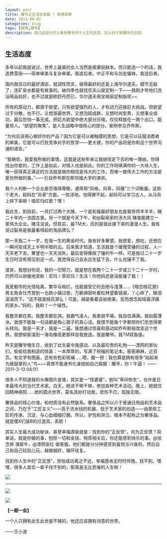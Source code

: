 ```yaml
---
layout: post
title: 雕爷之生活态度篇 | 微博观察
date: 2014-08-02
categories: blog
tags: [微博,雕爷]
description: 透过这部分可以看到雕爷对于人生的态度，加上些才是雕爷的全部。
---
```



## 生活态度

多年以前我就说过，世界上最美的女人当然是奥黛丽赫本。但只能选一个的话，我选费雯丽——简单审美与复杂审美，我选后者。中正平和与剑走偏锋，我选后者。 

国内我住过的最好酒店，就调性而言，做得最好的还是上海华尔道夫。细节无敌了，连矿泉水都是有故事的。破四季也就找农夫山泉定制一下——我刚才夸他们洗浴用品较好，也不过就是欧舒丹而已，华尔道夫用宝格丽定制版呢~~ 

所有的原动力，都源于欲望。只有欲望强烈的人，才有动力迎接巨大挑战。但欲望过于分散，也不行。又想游遍世界，又想泡妞成群，又想时尚型男，又想事业成功，最后恐怕一事无成。把巨大欲望中绝大部分压缩，仅仅释放在一两个出口，能量惊人。“欲望的聚焦”，是人生战略中很核心的部分。案例参见乔布斯。

“为何应该用心做好你的产品？因为它是可以被触摸的思想，它是可以征服消费者的审美，它是可以打败竞争对手的哲学——更关键，你的产品将是你和这个世界沟通的语言。” 

“我确信，我爱我所做的事情，这就是这些年来让我继续走下去的唯一理由。你得找出你爱的，工作上是如此，对情人也是如此。你的工作将填满你的一大块人生，唯一获得真正满足的方法就是做你相信是伟大的工作，而唯一做伟大工作的方法是爱你所做的事。”——引自乔布斯在斯坦福大学的演讲。

我个人判断一个企业是否值得尊敬，通常用“风格，风骨，风骚”三个词衡量。这些个老大，起码在“风骨”方面，一败涂地。怕得罪不起，起码可以学习古人，从马背上摔下来嘛！唱尼玛红歌？嘿！ 

我此生，到目前，一共打过两个大赌，一个是和我最好朋友也是我导师羊羊羊，赌二十年内一法国古堡。另一个就是今天下午，和@裂帛家的汤大风 赌谁能建立一家伟大企业。赌注没说。但其实，最TM大，压的是彼此接下来的漫漫人生。我有说过裂帛是我最看得起的淘品牌么？ 

那一天我二十一岁，在我一生的黄金时代。我有好多奢望。我想爱，想吃，还想在一瞬间变成天上半明半暗的云。后来我才知道，生活就是个缓慢受锤的过程，人一天天老下去，奢望也一天天消失，最后变得像挨了锤的牛一样。可是我过二十一岁生日时没有预见到这一点。我觉得自己会永远生猛下去，什么也锤不了我。

波哥，我想对你说，我的一切努力，就是想在我两个二十一岁或三个二十一岁时，仍然可以骄傲地宣称：尼玛！草尼玛！生活！你他妈还是没能锤了我！！ 

我爱都市的光怪陆离，繁华与绚烂，也能接受它的丑陋与浅薄……《暗恋桃花源》男主角金仕杰曾到一北欧小镇过夜，万籁俱寂听着松林望着镜湖，丫心碎了，眼泪滚滚而下。“这不就是桃花源么！可是，越是看着这般绝美，反而想念起喧嚣浮躁的家乡。”妈的，我和丫一个操性。 

我整天都在笑。我整天都在哭。我霸气凌人。我柔弱不堪。我自信满满。我如履薄冰。我恨不能每一句话都是掏心窝子的真心话。我恨不能每个字都把你们忽悠得晕头转向。我是一天才，我是一二逼。我想通过惊喜和感动如乔布斯般改变这个世界。我想偷偷溜到一海岛像高更那样自我放逐。我是雕爷。我TM双鱼座。 

昨天是雕爷俺生日，收到了此生最令我感动、以及最珍贵的礼物——漂网的家伙们，偷偷给我制造的惊喜：一本厚厚的，写满了祝福的笔记本。密密麻麻，近百页。有文字有图画，还有些色彩斑斓……嗯，酸一把：我也算是拥有很多“站起来为我鼓掌的人”鸟~~~真恨不能身外化身拍拍自己肩膀：雕爷，你丫牛逼！ ——2011-3-13 04:01 

很多人不知道我的头像图片是谁，其实是一“怪婆婆”，她叫“草间弥生”，也许是日本最伟大的当代艺术家。白天，她该干嘛干嘛，参加各种艺术活动。晚上，她就住回精神病院……她的圆点世界，莫名其妙打动我，悲伤不已，孤独无限。 

奢侈品的核心价值，和材质没有必然联系。奢侈品之所以介于普通日用品和艺术品之间，乃在于“工匠主义”——高于流水线的机器、低于艺术家的创造——由那些工匠的传承、沉淀、与心血细细打磨。所以，驴包和哭泣，根本不配称之为奢侈品，就是傻X们装B的烂道具。丢脸！ 

其实人生最大成功秘诀、甚至幸福源泉就是：找到你的“正反馈”。何为正反馈？简单说，就是你做的事，刨除一切和金钱、物质相关后，你还能感到快乐的事。@张念骅 演犀牛，@漂网安红 做客服，他们都是分分钟感受到喜悦与兴奋的，然后自己和自己较劲儿玩，越做越好，循环往复。

找到你人生中的“正反馈”，世俗成功离之不远，幸福感肯定时时伴随。找不到，嘿嘿，很多人其实一辈子找不到的，那真是无比悲催的人生啊！ 

![](http://cnfeat.qiniudn.com/Image-2014-07-14-18-04-25.png)

----



![](http://cnfeat.qiniudn.com/mHDSX.png)



![](http://cnfeat.qiniudn.com/signitrue-2014-07-11.png)


**【一期一会】**


一个人只拥有此生此世是不够的，他还应该拥有诗意的世界。

——王小波

